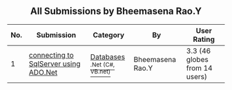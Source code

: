﻿<div align="center">

## All Submissions by Bheemasena Rao\.Y

</div>

No.  | Submission | Category | By   | User Rating
---- | ---------- | -------- | ---- | -----------
1 | [connecting to SqlServer using ADO\.Net<br />](https://github.com/Planet-Source-Code/bheemasena-rao-y-connecting-to-sqlserver-using-ado-net__10-236) | [Databases<br /><sup>.Net (C#, VB.net)</sup>](../ByCategory/databases__10-5.md) | Bheemasena Rao\.Y | 3.3 (46 globes from 14 users)

